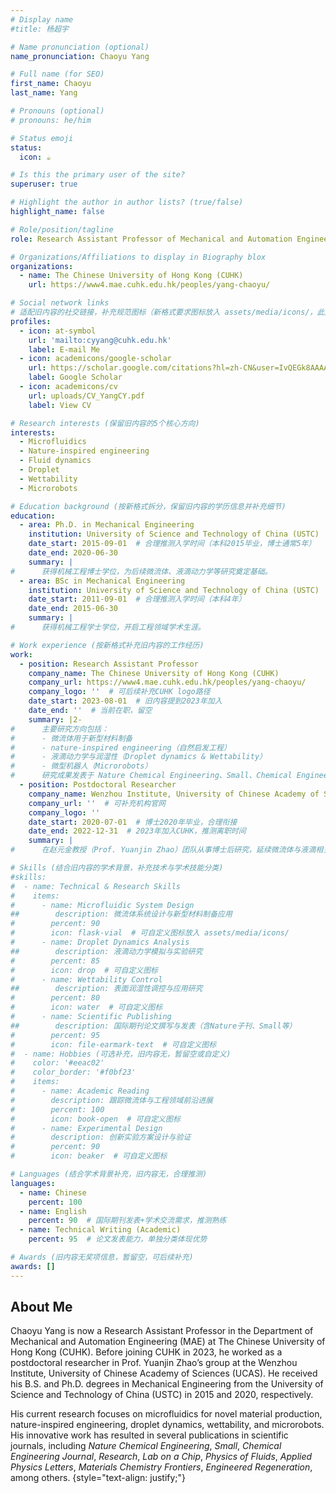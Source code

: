 ```yaml
---
# Display name
#title: 杨超宇

# Name pronunciation (optional)
name_pronunciation: Chaoyu Yang

# Full name (for SEO)
first_name: Chaoyu
last_name: Yang

# Pronouns (optional)
# pronouns: he/him

# Status emoji
status:
  icon: ☕️

# Is this the primary user of the site?
superuser: true

# Highlight the author in author lists? (true/false)
highlight_name: false

# Role/position/tagline
role: Research Assistant Professor of Mechanical and Automation Engineering (MAE)

# Organizations/Affiliations to display in Biography blox
organizations:
  - name: The Chinese University of Hong Kong (CUHK)
    url: https://www4.mae.cuhk.edu.hk/peoples/yang-chaoyu/

# Social network links
# 适配旧内容的社交链接，补充规范图标（新格式要求图标放入 assets/media/icons/，此处用标准命名）
profiles:
  - icon: at-symbol
    url: 'mailto:cyyang@cuhk.edu.hk'
    label: E-mail Me
  - icon: academicons/google-scholar
    url: https://scholar.google.com/citations?hl=zh-CN&user=IvQEGk8AAAAJ
    label: Google Scholar
  - icon: academicons/cv
    url: uploads/CV_YangCY.pdf
    label: View CV

# Research interests (保留旧内容的5个核心方向)
interests:
  - Microfluidics 
  - Nature-inspired engineering
  - Fluid dynamics
  - Droplet
  - Wettability
  - Microrobots

# Education background (按新格式拆分，保留旧内容的学历信息并补充细节)
education:
  - area: Ph.D. in Mechanical Engineering
    institution: University of Science and Technology of China (USTC)
    date_start: 2015-09-01  # 合理推测入学时间（本科2015毕业，博士通常5年）
    date_end: 2020-06-30
    summary: |
#      获得机械工程博士学位，为后续微流体、液滴动力学等研究奠定基础。
  - area: BSc in Mechanical Engineering
    institution: University of Science and Technology of China (USTC)
    date_start: 2011-09-01  # 合理推测入学时间（本科4年）
    date_end: 2015-06-30
    summary: |
#      获得机械工程学士学位，开启工程领域学术生涯。

# Work experience (按新格式补充旧内容的工作经历)
work:
  - position: Research Assistant Professor
    company_name: The Chinese University of Hong Kong (CUHK)
    company_url: https://www4.mae.cuhk.edu.hk/peoples/yang-chaoyu/
    company_logo: ''  # 可后续补充CUHK logo路径
    date_start: 2023-08-01  # 旧内容提到2023年加入
    date_end: ''  # 当前在职，留空
    summary: |2-
#      主要研究方向包括：
#      - 微流体用于新型材料制备
#      - nature-inspired engineering（自然启发工程）
#      - 液滴动力学与润湿性（Droplet dynamics & Wettability）
#      - 微型机器人（Microrobots）
#      研究成果发表于 Nature Chemical Engineering、Small、Chemical Engineering Journal 等国际期刊。
  - position: Postdoctoral Researcher
    company_name: Wenzhou Institute, University of Chinese Academy of Sciences (UCAS)
    company_url: ''  # 可补充机构官网
    company_logo: ''
    date_start: 2020-07-01  # 博士2020年毕业，合理衔接
    date_end: 2022-12-31  # 2023年加入CUHK，推测离职时间
    summary: |
#      在赵元金教授（Prof. Yuanjin Zhao）团队从事博士后研究，延续微流体与液滴相关方向的研究，为后续学术成果积累奠定基础。

# Skills (结合旧内容的学术背景，补充技术与学术技能分类)
#skills:
#  - name: Technical & Research Skills
#    items:
#      - name: Microfluidic System Design
##        description: 微流体系统设计与新型材料制备应用
#        percent: 90
#        icon: flask-vial  # 可自定义图标放入 assets/media/icons/
#      - name: Droplet Dynamics Analysis
##        description: 液滴动力学模拟与实验研究
#        percent: 85
#        icon: drop  # 可自定义图标
#      - name: Wettability Control
##        description: 表面润湿性调控与应用研究
#        percent: 80
#        icon: water  # 可自定义图标
#      - name: Scientific Publishing
##        description: 国际期刊论文撰写与发表（含Nature子刊、Small等）
#        percent: 95
#        icon: file-earmark-text  # 可自定义图标
#  - name: Hobbies (可选补充，旧内容无，暂留空或自定义)
#    color: '#eeac02'
#    color_border: '#f0bf23'
#    items:
#      - name: Academic Reading
#        description: 跟踪微流体与工程领域前沿进展
#        percent: 100
#        icon: book-open  # 可自定义图标
#      - name: Experimental Design
#        description: 创新实验方案设计与验证
#        percent: 90
#        icon: beaker  # 可自定义图标

# Languages (结合学术背景补充，旧内容无，合理推测)
languages:
  - name: Chinese
    percent: 100
  - name: English
    percent: 90  # 国际期刊发表+学术交流需求，推测熟练
  - name: Technical Writing (Academic)
    percent: 95  # 论文发表能力，单独分类体现优势

# Awards (旧内容无奖项信息，暂留空，可后续补充)
awards: []
---
```


## About Me

Chaoyu Yang is now a Research Assistant Professor in the Department of Mechanical and Automation Engineering (MAE) at The Chinese University of Hong Kong (CUHK). Before joining CUHK in 2023, he worked as a postdoctoral researcher in Prof. Yuanjin Zhao’s group at the Wenzhou Institute, University of Chinese Academy of Sciences (UCAS). He received his B.S. and Ph.D. degrees in Mechanical Engineering from the University of Science and Technology of China (USTC) in 2015 and 2020, respectively.

His current research focuses on microfluidics for novel material production, nature-inspired engineering, droplet dynamics, wettability, and microrobots. His innovative work has resulted in several publications in scientific journals, including *Nature Chemical Engineering*, *Small*, *Chemical Engineering Journal*, *Research*, *Lab on a Chip*, *Physics of Fluids*, *Applied Physics Letters*, *Materials Chemistry Frontiers*, *Engineered Regeneration*, among others.
{style="text-align: justify;"}